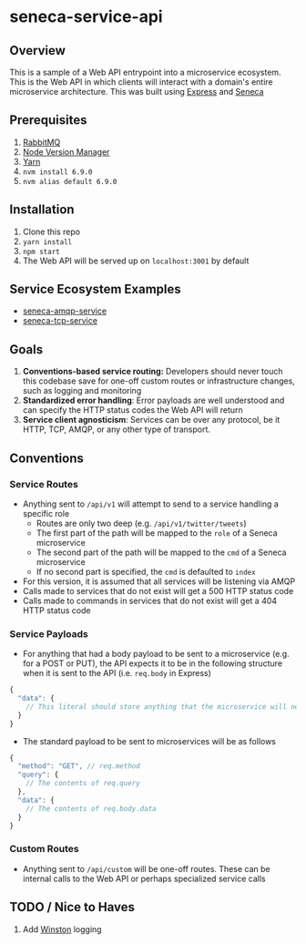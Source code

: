 # seneca-service-api

## Overview

This is a sample of a Web API entrypoint into a microservice ecosystem.  This is the Web API in which clients will interact with a domain's entire microservice architecture.  This was built using [Express](http://expressjs.com/) and [Seneca](http://senecajs.org/)

## Prerequisites

1. [RabbitMQ](https://www.rabbitmq.com/install-homebrew.html)
1. [Node Version Manager](https://github.com/creationix/nvm)
1. [Yarn](https://yarnpkg.com/)
1. `nvm install 6.9.0`
1. `nvm alias default 6.9.0`

## Installation

1. Clone this repo
1. `yarn install`
1. `npm start`
1. The Web API will be served up on `localhost:3001` by default

## Service Ecosystem Examples

* [seneca-amqp-service](https://github.com/ericnograles/seneca-amqp-service)
* [seneca-tcp-service](https://github.com/ericnograles/seneca-tcp-service)

## Goals

1. **Conventions-based service routing:** Developers should never touch this codebase save for one-off custom routes or infrastructure changes, such as logging and monitoring
1. **Standardized error handling**: Error payloads are well understood and can specify the HTTP status codes the Web API will return
1. **Service client agnosticism**: Services can be over any protocol, be it HTTP, TCP, AMQP, or any other type of transport.

## Conventions

### Service Routes

* Anything sent to `/api/v1` will attempt to send to a service handling a specific role
  * Routes are only two deep (e.g. `/api/v1/twitter/tweets`)
  * The first part of the path will be mapped to the `role` of a Seneca microservice
  * The second part of the path will be mapped to the `cmd` of a Seneca microservice
  * If no second part is specified, the `cmd` is defaulted to `index`
* For this version, it is assumed that all services will be listening via AMQP
* Calls made to services that do not exist will get a 500 HTTP status code
* Calls made to commands in services that do not exist will get a 404 HTTP status code

### Service Payloads

* For anything that had a body payload to be sent to a microservice (e.g. for a POST or PUT), the API expects it to be in the following structure when it is sent to the API (i.e. `req.body` in Express)

```javascript
{
  "data": {
    // This literal should store anything that the microservice will need
  }
}
```

* The standard payload to be sent to microservices will be as follows

```javascript
{
  "method": "GET", // req.method
  "query": {
    // The contents of req.query
  }, 
  "data": {
    // The contents of req.body.data
  }
}
```

### Custom Routes

* Anything sent to `/api/custom` will be one-off routes. These can be internal calls to the Web API or perhaps specialized service calls

## TODO / Nice to Haves

1. Add [Winston](https://github.com/winstonjs/winston) logging
